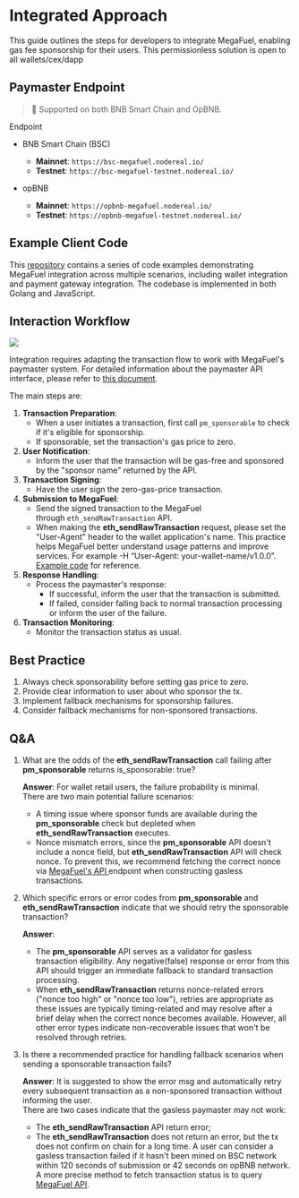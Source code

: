 # Integrated Approach

This guide outlines the steps for developers to integrate MegaFuel, enabling gas fee sponsorship for their users.   This permissionless solution is open to all wallets/cex/dapp

## Paymaster Endpoint

> 📘 Supported on both BNB Smart Chain and OpBNB.

Endpoint

- BNB Smart Chain (BSC)
  - **Mainnet**: `https://bsc-megafuel.nodereal.io/`
  - **Testnet**: `https://bsc-megafuel-testnet.nodereal.io/`

- opBNB
  - **Mainnet**: `https://opbnb-megafuel.nodereal.io/`
  - **Testnet**: `https://opbnb-megafuel-testnet.nodereal.io/`

## Example Client Code

This [repository](https://github.com/node-real/megafuel-client-example) contains a series of code examples demonstrating MegaFuel integration across multiple scenarios, including wallet integration and payment gateway integration. The codebase is implemented in both Golang and JavaScript.

## Interaction Workflow

![](https://files.readme.io/30618a1-image.png)

Integration requires adapting the transaction flow to work with MegaFuel's paymaster system. For detailed information about the paymaster API interface, please refer to [this document](https://docs.nodereal.io/reference/eth-sendrawtransaction-megafuel).

The main steps are:

1. **Transaction Preparation**:
   - When a user initiates a transaction, first call `pm_sponsorable` to check if it's eligible for sponsorship.
   - If sponsorable, set the transaction's gas price to zero.
2. **User Notification**:
   - Inform the user that the transaction will be gas-free and sponsored by the "sponsor name" returned by the API.
3. **Transaction Signing**:
   - Have the user sign the zero-gas-price transaction.
4. **Submission to MegaFuel**:
   - Send the signed transaction to the MegaFuel through `eth_sendRawTransaction` API.
   - When making the **eth_sendRawTransaction** request, please set the "User-Agent" header to the wallet application's name. This practice helps MegaFuel better understand usage patterns and improve services. For example -H “User-Agent: your-wallet-name/v1.0.0”. [Example code](https://github.com/node-real/megafuel-js-sdk/blob/main/src/paymasterclient.ts#L116) for reference.
5. **Response Handling**:
   - Process the paymaster's response:
     - If successful, inform the user that the transaction is submitted.
     - If failed, consider falling back to normal transaction processing or inform the user of the failure.
6. **Transaction Monitoring**:
   - Monitor the transaction status as usual.

## Best Practice

1. Always check sponsorability before setting gas price to zero.
2. Provide clear information to user about who sponsor the tx.
3. Implement fallback mechanisms for sponsorship failures.
4. Consider fallback mechanisms for non-sponsored transactions.

## Q&A

1. What are the odds of the **eth_sendRawTransaction** call failing after **pm_sponsorable** returns is_sponsorable: true?

   **Answer**: For wallet retail users, the failure probability is minimal.  
   There are two main potential failure scenarios:

   - A timing issue where sponsor funds are available during the **pm_sponsorable** check but depleted when **eth_sendRawTransaction** executes.
   - Nonce mismatch errors, since the **pm_sponsorable** API doesn't include a nonce field, but **eth_sendRawTransaction** API will check nonce. To prevent this, we recommend fetching the correct nonce via [MegaFuel's API ](https://docs.nodereal.io/reference/eth-gettransactioncount-megafuel)endpoint when constructing gasless transactions.

2. Which specific errors or error codes from **pm_sponsorable** and **eth_sendRawTransaction** indicate that we should retry the sponsorable transaction? 

   **Answer**: 

   - The **pm_sponsorable** API serves as a validator for gasless transaction eligibility. Any negative(false) response  or error from this API should trigger an immediate fallback to standard transaction processing.
   - When **eth_sendRawTransaction** returns nonce-related errors ("nonce too high" or "nonce too low"), retries are appropriate as these issues are typically timing-related and may resolve after a brief delay when the correct nonce becomes available. However, all other error types indicate non-recoverable issues that won't be resolved through retries.

3. Is there a recommended practice for handling fallback scenarios when sending a sponsorable transaction fails?

   **Answer**:  It is suggested to show the error msg and automatically retry every subsequent transaction as a non-sponsored transaction without informing the user.  
   There are two cases indicate that the gasless paymaster may not work: 

   - The **eth_sendRawTransaction** API return error; 
   - The **eth_sendRawTransaction** does not return an error, but the tx does not confirm on chain for a long time. A user can consider a gasless transaction failed if it hasn't been mined on BSC network within 120 seconds of submission or 42 seconds on opBNB network. A more precise method to fetch transaction status is to query [MegaFuel API](https://docs.nodereal.io/reference/eth-getgaslesstransactionbyhash).